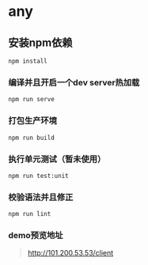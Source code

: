 # any

## 安装npm依赖
```
npm install
```

### 编译并且开启一个dev server热加载
```
npm run serve
```

### 打包生产环境
```
npm run build
```

### 执行单元测试（暂未使用）
```
npm run test:unit
```

### 校验语法并且修正
```
npm run lint
```

### demo预览地址
>http://101.200.53.53/client
